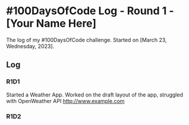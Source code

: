 # #100DaysOfCode Log - Round 1 - [Your Name Here]

The log of my #100DaysOfCode challenge. Started on [March 23, Wednesday, 2023].

## Log

### R1D1 
Started a Weather App. Worked on the draft layout of the app, struggled with OpenWeather API http://www.example.com

### R1D2
